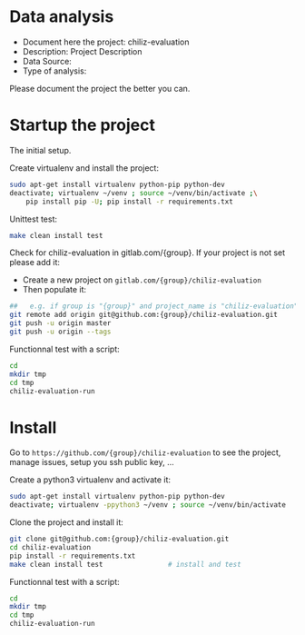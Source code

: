 # Data analysis
- Document here the project: chiliz-evaluation
- Description: Project Description
- Data Source:
- Type of analysis:

Please document the project the better you can.

# Startup the project

The initial setup.

Create virtualenv and install the project:
```bash
sudo apt-get install virtualenv python-pip python-dev
deactivate; virtualenv ~/venv ; source ~/venv/bin/activate ;\
    pip install pip -U; pip install -r requirements.txt
```

Unittest test:
```bash
make clean install test
```

Check for chiliz-evaluation in gitlab.com/{group}.
If your project is not set please add it:

- Create a new project on `gitlab.com/{group}/chiliz-evaluation`
- Then populate it:

```bash
##   e.g. if group is "{group}" and project_name is "chiliz-evaluation"
git remote add origin git@github.com:{group}/chiliz-evaluation.git
git push -u origin master
git push -u origin --tags
```

Functionnal test with a script:

```bash
cd
mkdir tmp
cd tmp
chiliz-evaluation-run
```

# Install

Go to `https://github.com/{group}/chiliz-evaluation` to see the project, manage issues,
setup you ssh public key, ...

Create a python3 virtualenv and activate it:

```bash
sudo apt-get install virtualenv python-pip python-dev
deactivate; virtualenv -ppython3 ~/venv ; source ~/venv/bin/activate
```

Clone the project and install it:

```bash
git clone git@github.com:{group}/chiliz-evaluation.git
cd chiliz-evaluation
pip install -r requirements.txt
make clean install test                # install and test
```
Functionnal test with a script:

```bash
cd
mkdir tmp
cd tmp
chiliz-evaluation-run
```
